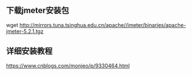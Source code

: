 ## 下载jmeter安装包

wget http://mirrors.tuna.tsinghua.edu.cn/apache//jmeter/binaries/apache-jmeter-5.2.1.tgz  


## 详细安装教程
https://www.cnblogs.com/monjeo/p/9330464.html